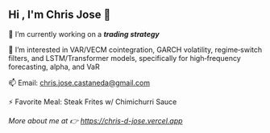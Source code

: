 ## Hi , I'm Chris Jose 👋


🔭 I’m currently working on a ***trading strategy***

🌱 I’m interested in VAR/VECM cointegration, GARCH volatility, regime‑switch filters, and LSTM/Transformer models, specifically for high‑frequency forecasting, alpha, and VaR

📫 Email: chris.jose.castaneda@gmail.com 

⚡ Favorite Meal: Steak Frites w/ Chimichurri Sauce

*More about me at 👉 https://chris-d-jose.vercel.app*



